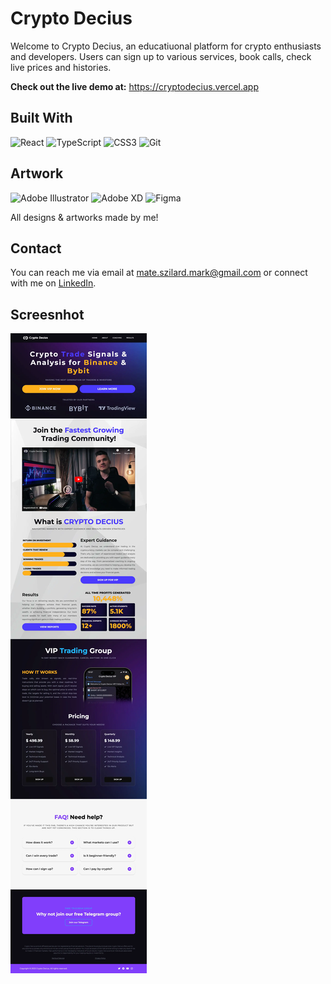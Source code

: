 # Crypto Decius

Welcome to Crypto Decius, an educatiuonal platform for crypto enthusiasts and developers. Users can sign up to various services, book calls, check live prices and histories.

**Check out the live demo at:** https://cryptodecius.vercel.app

## Built With

![React](https://img.shields.io/badge/react-%2320232a.svg?style=for-the-badge&logo=react&logoColor=%2361DAFB)
![TypeScript](https://img.shields.io/badge/typescript-%23007ACC.svg?style=for-the-badge&logo=typescript&logoColor=white)
![CSS3](https://img.shields.io/badge/css3-%231572B6.svg?style=for-the-badge&logo=css3&logoColor=white)
![Git](https://img.shields.io/badge/git-%23F05033.svg?style=for-the-badge&logo=git&logoColor=white)

## Artwork

![Adobe Illustrator](https://img.shields.io/badge/adobe%20illustrator-%23FF9A00.svg?style=for-the-badge&logo=adobe%20illustrator&logoColor=white)
![Adobe XD](https://img.shields.io/badge/Adobe%20XD-470137?style=for-the-badge&logo=Adobe%20XD&logoColor=#FF61F6)
![Figma](https://img.shields.io/badge/figma-%23F24E1E.svg?style=for-the-badge&logo=figma&logoColor=white)

All designs & artworks made by me!

## Contact

You can reach me via email at [mate.szilard.mark@gmail.com](mailto:mate.szilard.mark@gmail.com) or connect with me on [LinkedIn](https://www.linkedin.com/in/szilardmate/).

## Screesnhot

![Screenshot](/public/assets/cryptodecius.webp)
